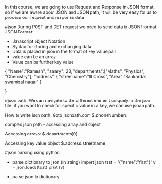 In this course, we are going to use Request and Response in JSON format, so if we are aware about JSON and JSON path, it will be very easy for us to process our request and response data

#json
During POST and GET request we need to send data in JSONf format.
JSON Format:
- Javascript object Notation
- Syntax for storing and exchanging data
- Data is placed in json in the format of key value pair
- value can be an array
- Value can be further key value




{
"Name":"Ramesh",
"salary": 23,
"departments":["Maths", "Physics", "Chemistry"],
"address":
        { "streetname":"III Cross",
           "Area":"Sankardas swamigal nagar"
        }

}


#json path:
We can navigate to the different element uniquely in the json file. 
if you want to check for specific value in a key, we can use jsoan path.

How to write json path:
Goto jsonpath.com
$.phoneNumbers

complex json path - accessing array and object

Accessing arrays:
$.departments[0]

Accessing key value object
$.address.streetname

#json parsing using python
- parse dictionary to json (in string)
import json
test = '{"name":"first"}'
v = json.loads(test)
print (v)  


- parse json to dictionary

